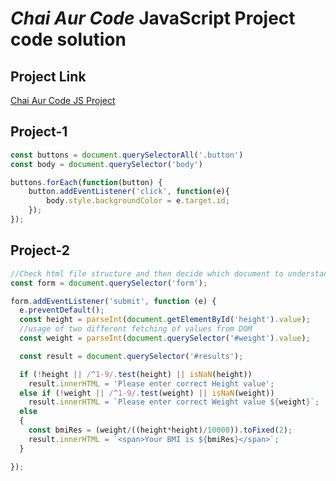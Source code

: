 # *Chai Aur Code* JavaScript Project code solution

## Project Link
[Chai Aur Code JS Project](https://stackblitz.com/edit/dom-project-chaiaurcode?file=index.html)

## Project-1

```javascript
const buttons = document.querySelectorAll('.button')
const body = document.querySelector('body')

buttons.forEach(function(button) {
    button.addEventListener('click', function(e){
        body.style.backgroundColor = e.target.id;
    });
});
```

## Project-2

```Javascript
//Check html file structure and then decide which document to understand first
const form = document.querySelector('form');

form.addEventListener('submit', function (e) {
  e.preventDefault();
  const height = parseInt(document.getElementById('height').value);
  //usage of two different fetching of values from DOM
  const weight = parseInt(document.querySelector('#weight').value);

  const result = document.querySelector('#results');

  if (!height || /^1-9/.test(height) || isNaN(height))
    result.innerHTML = 'Please enter correct Height value';
  else if (!weight || /^1-9/.test(weight) || isNaN(weight))
    result.innerHTML = `Please enter correct Weight value ${weight}`;
  else
  {
    const bmiRes = (weight/((height*height)/10000)).toFixed(2);
    result.innerHTML = `<span>Your BMI is ${bmiRes}</span>`;
  }

});

```